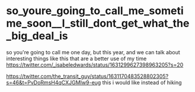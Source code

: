 # so_youre_going_to_call_me_sometime_soon__I_still_dont_get_what_the_big_deal_is


so you're going to call me one day, but this year, and we can talk about interesting things like this that are a better use of my time https://twitter.com/_isabeledwards/status/1631299627398963205?s=20


https://twitter.com/the_transit_guy/status/1631170483528802305?s=46&t=PvDoRmsH4qCXJGMIw9-eug this i would like instead of hiking
